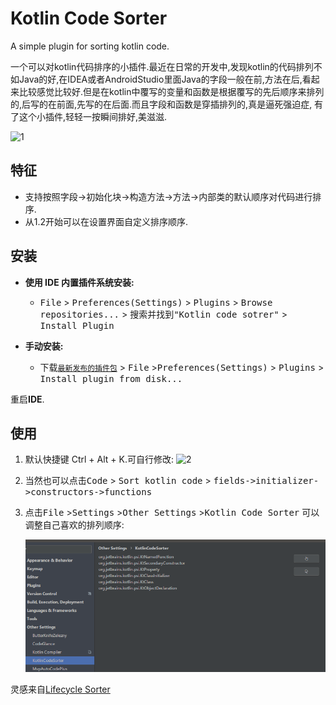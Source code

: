 # Kotlin Code Sorter

A simple plugin for sorting kotlin code.

  一个可以对kotlin代码排序的小插件.最近在日常的开发中,发现kotlin的代码排列不如Java的好,在IDEA或者AndroidStudio里面Java的字段一般在前,方法在后,看起来比较感觉比较好.但是在kotlin中覆写的变量和函数是根据覆写的先后顺序来排列的,后写的在前面,先写的在后面.而且字段和函数是穿插排列的,真是逼死强迫症,
  有了这个小插件,轻轻一按瞬间排好,美滋滋.

![1](./img/1.gif)

## 特征

-   支持按照字段->初始化块->构造方法->方法->内部类的默认顺序对代码进行排序.
-   从1.2开始可以在设置界面自定义排序顺序.

## 安装

- **使用 IDE 内置插件系统安装:**
  - <kbd>File</kbd> > <kbd>Preferences(Settings)</kbd> > <kbd>Plugins</kbd> > <kbd>Browse repositories...</kbd> > <kbd>搜索并找到"Kotlin code sotrer"</kbd> > <kbd>Install Plugin</kbd>

- **手动安装:**
  - 下载[`最新发布的插件包`][latest-release] > <kbd>File</kbd> ><kbd>Preferences(Settings)</kbd> > <kbd>Plugins</kbd> > <kbd>Install plugin from disk...</kbd>

重启**IDE**.

## 使用

1. 默认快捷键 Ctrl + Alt + K.可自行修改:
   ![2](./img/2.png)
   
2. 当然也可以点击<kbd>Code</kbd> > <kbd>Sort kotlin code</kbd> > <kbd>fields->initializer->constructors->functions</kbd> 

3. 点击<kbd>File</kbd> ><kbd>Settings</kbd> ><kbd>Other Settings</kbd> ><kbd>Kotlin Code Sorter</kbd> 可以调整自己喜欢的排列顺序:

   ![3](./img/3.png)

   


灵感来自[Lifecycle Sorter](https://plugins.jetbrains.com/plugin/7742-lifecycle-sorter)

[latest-release]: https://plugins.jetbrains.com/plugin/11163-kotlin-code-sorter

